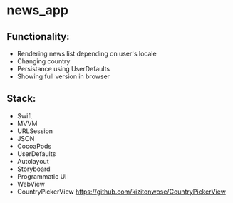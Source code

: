 # news_app

## Functionality:
* Rendering news list depending on user's locale
* Changing country
* Persistance using UserDefaults
* Showing full version in browser

## Stack:
* Swift
* MVVM
* URLSession
* JSON
* CocoaPods
* UserDefaults
* Autolayout
* Storyboard
* Programmatic UI
* WebView
* CountryPickerView https://github.com/kizitonwose/CountryPickerView
